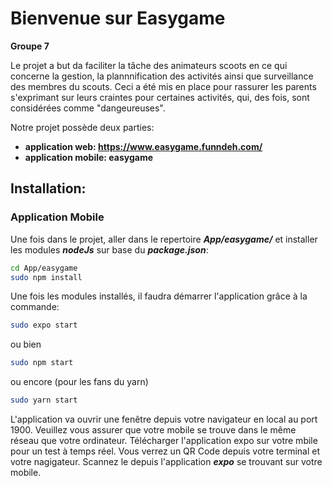 # Bienvenue sur Easygame
**Groupe 7**

Le projet a but da faciliter la tâche des animateurs scoots en ce qui concerne la gestion, la plannnification des activités ainsi que surveillance des membres du scouts. Ceci a été mis en place pour rassurer les parents s'exprimant sur leurs craintes pour certaines activités, qui, des fois, sont considérées comme "dangeureuses".

Notre projet possède deux parties:
- **application web: https://www.easygame.funndeh.com/**
- **application mobile: easygame**

## Installation:

### Application Mobile

Une fois dans le projet, aller dans le repertoire ***App/easygame/*** et installer les modules ***nodeJs*** sur base du ***package.json***:
```bash
cd App/easygame
sudo npm install
```
Une fois les modules installés, il faudra démarrer l'application grâce à la commande:
```bash
sudo expo start
```
ou bien 
```bash
sudo npm start
```
ou encore (pour les fans du yarn)
```bash
sudo yarn start
```
L'application va ouvrir une fenêtre depuis votre navigateur en local au port 1900. Veuillez vous assurer que votre mobile se trouve dans le même réseau que votre ordinateur. Télécharger l'application expo sur votre mbile pour un test à temps réel.
Vous verrez un QR Code depuis votre terminal et votre nagigateur. Scannez le depuis l'application ***expo*** se trouvant sur votre mobile.

